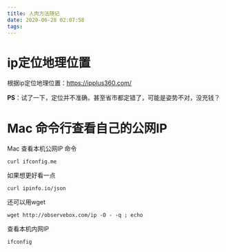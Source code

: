 ```yaml
---
title: 人肉方法随记
date: 2020-06-28 02:07:58
tags:
---
```


# ip定位地理位置

根据ip定位地理位置：https://ipplus360.com/

**PS**：试了一下，定位并不准确，甚至省市都定错了，可能是姿势不对，没充钱？

# Mac 命令行查看自己的公网IP

Mac 查看本机公网IP 命令

```
curl ifconfig.me  
```
如果想更好看一点

```
curl ipinfo.io/json
```
还可以用wget

```wget http://ipecho.net/plain -O - -q ; echo
wget http://observebox.com/ip -O - -q ; echo
```
查看本机内网IP

```
ifconfig
```